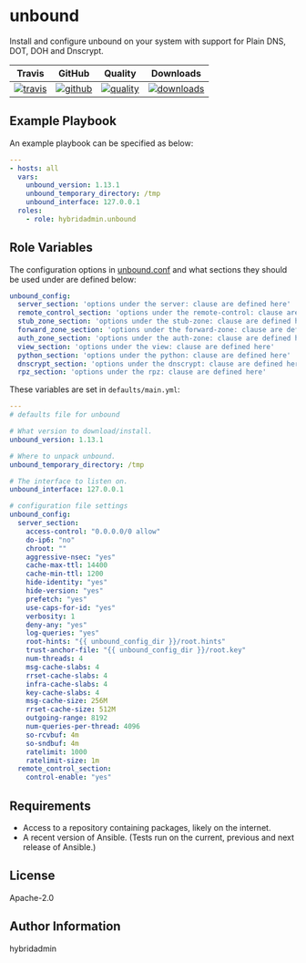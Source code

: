 # unbound

Install and configure unbound on your system with support for Plain DNS, DOT, DOH and Dnscrypt.

|Travis|GitHub|Quality|Downloads|
|------|------|-------|---------|
|[![travis](https://travis-ci.com/hybridadmin/ansible-role-unbound.svg?branch=master)](https://travis-ci.com/hybridadmin/ansible-role-unbound.svg?branch=master)|[![github](https://github.com/hybridadmin/ansible-role-unbound/workflows/Ansible%20Molecule/badge.svg)](https://github.com/hybridadmin/ansible-role-unbound/actions)|[![quality](https://img.shields.io/ansible/quality/49048)](https://galaxy.ansible.com/hybridadmin/unbound)|[![downloads](https://img.shields.io/ansible/role/d/49048)](https://galaxy.ansible.com/hybridadmin/unbound)|

## Example Playbook

An example playbook can be specified as below:
```yaml
---
- hosts: all
  vars:
    unbound_version: 1.13.1
    unbound_temporary_directory: /tmp
    unbound_interface: 127.0.0.1
  roles:
    - role: hybridadmin.unbound
```

## Role Variables

The configuration options in [unbound.conf](https://nlnetlabs.nl/documentation/unbound/unbound.conf/) and what sections they should be used under are defined below:
```yaml
unbound_config: 
  server_section: 'options under the server: clause are defined here'
  remote_control_section: 'options under the remote-control: clause are defined here'
  stub_zone_section: 'options under the stub-zone: clause are defined here'
  forward_zone_section: 'options under the forward-zone: clause are defined here'
  auth_zone_section: 'options under the auth-zone: clause are defined here'
  view_section: 'options under the view: clause are defined here'
  python_section: 'options under the python: clause are defined here'
  dnscrypt_section: 'options under the dnscrypt: clause are defined here'
  rpz_section: 'options under the rpz: clause are defined here'
```

These variables are set in `defaults/main.yml`:
```yaml
---
# defaults file for unbound

# What version to download/install.
unbound_version: 1.13.1

# Where to unpack unbound.
unbound_temporary_directory: /tmp

# The interface to listen on.
unbound_interface: 127.0.0.1

# configuration file settings
unbound_config:
  server_section:
    access-control: "0.0.0.0/0 allow"
    do-ip6: "no"
    chroot: ""
    aggressive-nsec: "yes"
    cache-max-ttl: 14400
    cache-min-ttl: 1200
    hide-identity: "yes"
    hide-version: "yes"
    prefetch: "yes"
    use-caps-for-id: "yes"
    verbosity: 1
    deny-any: "yes"
    log-queries: "yes"
    root-hints: "{{ unbound_config_dir }}/root.hints"
    trust-anchor-file: "{{ unbound_config_dir }}/root.key"
    num-threads: 4
    msg-cache-slabs: 4
    rrset-cache-slabs: 4
    infra-cache-slabs: 4
    key-cache-slabs: 4
    msg-cache-size: 256M
    rrset-cache-size: 512M
    outgoing-range: 8192
    num-queries-per-thread: 4096
    so-rcvbuf: 4m
    so-sndbuf: 4m
    ratelimit: 1000
    ratelimit-size: 1m
  remote_control_section:
    control-enable: "yes"  
```

## Requirements

- Access to a repository containing packages, likely on the internet.
- A recent version of Ansible. (Tests run on the current, previous and next release of Ansible.)


## License

Apache-2.0


## Author Information

hybridadmin
